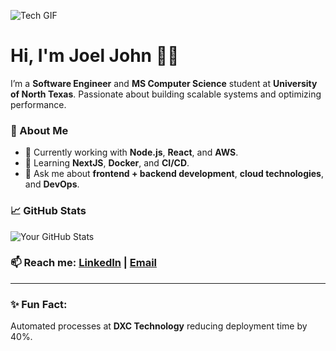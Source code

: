 ![Tech GIF]([https://media.giphy.com/media/1BdJ62FfQ2I89muflF/giphy.gif](https://media3.giphy.com/media/v1.Y2lkPTc5MGI3NjExcXE4anRybjNmZWE4bTJ4cGMzZHhjeTE5YjZsa2s0enZ1c3d6MHY1dSZlcD12MV9pbnRlcm5hbF9naWZfYnlfaWQmY3Q9Zw/26FPEOORMeF7oVbMs/giphy.gif))

# Hi, I'm Joel John 👨‍💻

I’m a **Software Engineer** and **MS Computer Science** student at **University of North Texas**. Passionate about building scalable systems and optimizing performance.


### 🚀 About Me
- 🔭 Currently working with **Node.js**, **React**, and **AWS**.
- 🌱 Learning **NextJS**, **Docker**, and **CI/CD**.
- 💬 Ask me about **frontend + backend development**, **cloud technologies**, and **DevOps**.

### 📈 GitHub Stats
![Your GitHub Stats](https://github-readme-stats.vercel.app/api?username=joeljohn159&show_icons=true&hide_title=true&hide=prs&count_private=true)

### 📫 Reach me: [LinkedIn](https://linkedin.com/in/joeljohn) | [Email](mailto:joeljohn7619@gmail.com)

---

### ✨ Fun Fact:  
Automated processes at **DXC Technology** reducing deployment time by 40%.

